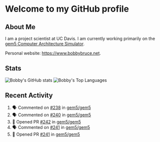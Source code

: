 # Welcome to my GitHub profile

## About Me

I am a project scientist at UC Davis. I am currently working primarily on the [gem5 Computer Architecture Simulator](https://github.com/gem5).

Personal website: <https://www.bobbybruce.net>.

## Stats

![Bobby's GitHub stats](https://github-readme-stats.vercel.app/api?username=bobbyrbruce&show_icons=true&theme=responsive&include_all_commits=true&count_private=true&show=reviews)
![Bobby's Top Languages ](https://github-readme-stats.vercel.app/api/top-langs/?username=bobbyrbruce&layout=compact&theme=responsive&count_private=true&langs_count=10)

## Recent Activity

<!--START_SECTION:activity-->
1. 🗣 Commented on [#238](https://github.com/gem5/gem5/issues/238#issuecomment-1698469341) in [gem5/gem5](https://github.com/gem5/gem5)
2. 🗣 Commented on [#240](https://github.com/gem5/gem5/issues/240#issuecomment-1698465534) in [gem5/gem5](https://github.com/gem5/gem5)
3. 💪 Opened PR [#242](https://github.com/gem5/gem5/pull/242) in [gem5/gem5](https://github.com/gem5/gem5)
4. 🗣 Commented on [#241](https://github.com/gem5/gem5/pull/241#issuecomment-1698449490) in [gem5/gem5](https://github.com/gem5/gem5)
5. 💪 Opened PR [#241](https://github.com/gem5/gem5/pull/241) in [gem5/gem5](https://github.com/gem5/gem5)
<!--END_SECTION:activity-->
